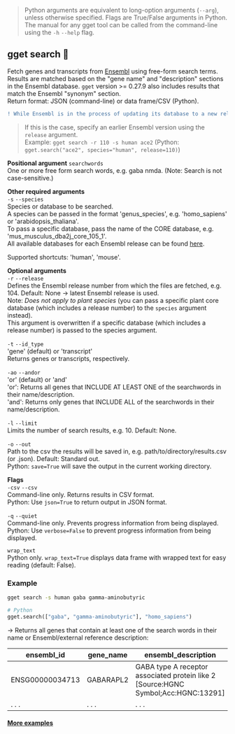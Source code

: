 > Python arguments are equivalent to long-option arguments (`--arg`), unless otherwise specified. Flags are True/False arguments in Python. The manual for any gget tool can be called from the command-line using the `-h` `--help` flag.  
## gget search 🔎
Fetch genes and transcripts from [Ensembl](https://www.ensembl.org/) using free-form search terms.   
Results are matched based on the "gene name" and "description" sections in the Ensembl database. `gget` version >= 0.27.9 also includes results that match the Ensembl "synonym" section.  
Return format: JSON (command-line) or data frame/CSV (Python).

```diff
! While Ensembl is in the process of updating its database to a new release, you might receive a 404 error.
```
> If this is the case, specify an earlier Ensembl version using the `release` argument.  
> Example: `gget search -r 110 -s human ace2` (Python: `gget.search("ace2", species="human", release=110)`)

**Positional argument**
`searchwords`   
One or more free form search words, e.g. gaba nmda. (Note: Search is not case-sensitive.)

**Other required arguments**   
`-s` `--species`  
Species or database to be searched.  
A species can be passed in the format 'genus_species', e.g. 'homo_sapiens' or 'arabidopsis_thaliana'.  
To pass a specific database, pass the name of the CORE database, e.g. 'mus_musculus_dba2j_core_105_1'.  
All available databases for each Ensembl release can be found [here](http://ftp.ensembl.org/pub/).  
  
Supported shortcuts: 'human', 'mouse'. 

**Optional arguments**  
`-r` `--release`   
Defines the Ensembl release number from which the files are fetched, e.g. 104. Default: None -> latest Ensembl release is used.  
Note: *Does not apply to plant species* (you can pass a specific plant core database (which includes a release number) to the `species` argument instead).  
This argument is overwritten if a specific database (which includes a release number) is passed to the species argument.   

`-t` `--id_type`  
'gene' (default) or 'transcript'  
Returns genes or transcripts, respectively.

`-ao` `--andor`  
'or' (default) or 'and'  
'or': Returns all genes that INCLUDE AT LEAST ONE of the searchwords in their name/description.  
'and': Returns only genes that INCLUDE ALL of the searchwords in their name/description.

`-l` `--limit`   
Limits the number of search results, e.g. 10. Default: None.  

`-o` `--out`  
Path to the csv the results will be saved in, e.g. path/to/directory/results.csv (or .json). Default: Standard out.   
Python: `save=True` will save the output in the current working directory.

**Flags**  
`-csv` `--csv`  
Command-line only. Returns results in CSV format.  
Python: Use `json=True` to return output in JSON format.

`-q` `--quiet`   
Command-line only. Prevents progress information from being displayed.  
Python: Use `verbose=False` to prevent progress information from being displayed. 

`wrap_text`  
Python only. `wrap_text=True` displays data frame with wrapped text for easy reading (default: False).  
 
    
    
### Example
```bash
gget search -s human gaba gamma-aminobutyric
```
```python
# Python
gget.search(["gaba", "gamma-aminobutyric"], "homo_sapiens")
```
&rarr; Returns all genes that contain at least one of the search words in their name or Ensembl/external reference description:

| ensembl_id     | gene_name     | ensembl_description     | ext_ref_description        | biotype | url |
| -------------- |-------------------------| ------------------------| -------------- | ----------|-----|
| ENSG00000034713| GABARAPL2 | 	GABA type A receptor associated protein like 2 [Source:HGNC Symbol;Acc:HGNC:13291] | GABA type A receptor associated protein like 2 | protein_coding | https://uswest.ensembl.org/homo_sapiens/Gene/Summary?g=ENSG00000034713 |
| . . .            | . . .                     | . . .                     | . . .            | . . .       | . . . |
    
#### [More examples](https://github.com/pachterlab/gget_examples)
